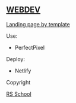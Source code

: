 ## [WEBDEV](https://katheryn-k.github.io/webdev/)

[Landing page by template](https://github.com/rolling-scopes-school/tasks/blob/master/tasks/markups/level-1/webdev/webdev-latest-version.jpg)


Use: 
- PerfectPixel


Deploy:
- Netlify

Copyright

[RS School](https://rs.school/)
